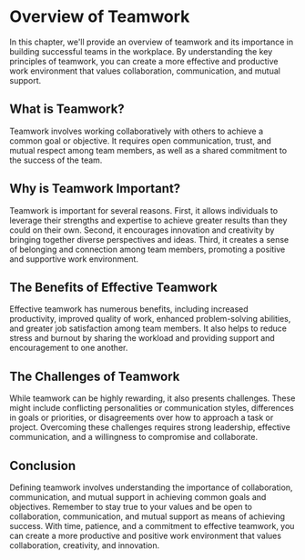 Overview of Teamwork
==================================================

In this chapter, we'll provide an overview of teamwork and its importance in building successful teams in the workplace. By understanding the key principles of teamwork, you can create a more effective and productive work environment that values collaboration, communication, and mutual support.

What is Teamwork?
-----------------

Teamwork involves working collaboratively with others to achieve a common goal or objective. It requires open communication, trust, and mutual respect among team members, as well as a shared commitment to the success of the team.

Why is Teamwork Important?
--------------------------

Teamwork is important for several reasons. First, it allows individuals to leverage their strengths and expertise to achieve greater results than they could on their own. Second, it encourages innovation and creativity by bringing together diverse perspectives and ideas. Third, it creates a sense of belonging and connection among team members, promoting a positive and supportive work environment.

The Benefits of Effective Teamwork
----------------------------------

Effective teamwork has numerous benefits, including increased productivity, improved quality of work, enhanced problem-solving abilities, and greater job satisfaction among team members. It also helps to reduce stress and burnout by sharing the workload and providing support and encouragement to one another.

The Challenges of Teamwork
--------------------------

While teamwork can be highly rewarding, it also presents challenges. These might include conflicting personalities or communication styles, differences in goals or priorities, or disagreements over how to approach a task or project. Overcoming these challenges requires strong leadership, effective communication, and a willingness to compromise and collaborate.

Conclusion
----------

Defining teamwork involves understanding the importance of collaboration, communication, and mutual support in achieving common goals and objectives. Remember to stay true to your values and be open to collaboration, communication, and mutual support as means of achieving success. With time, patience, and a commitment to effective teamwork, you can create a more productive and positive work environment that values collaboration, creativity, and innovation.
